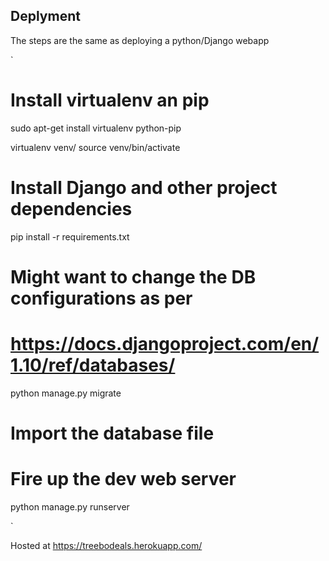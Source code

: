 ## Deplyment ##

The steps are the same as deploying a python/Django webapp

`
# Install virtualenv an pip
sudo apt-get install virtualenv python-pip
 
virtualenv venv/
source venv/bin/activate

# Install Django and other project dependencies
pip install -r requirements.txt

# Might want to change the DB configurations as per 
# https://docs.djangoproject.com/en/1.10/ref/databases/
python manage.py migrate

# Import the database file

# Fire up the dev web server
python manage.py runserver

`

Hosted at https://treebodeals.herokuapp.com/